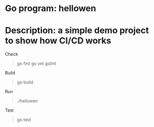 # Go program: hellowen
# Description: a simple demo project to show how CI/CD works

Check
>go fmt
>go vet
>golint

Build
>go build

Run
>./hellowen

Test
>go test

